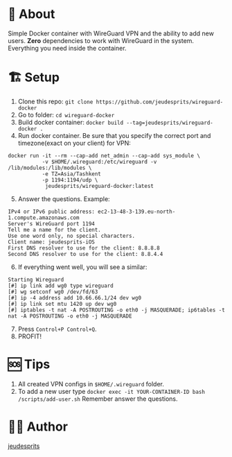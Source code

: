 # 📜 About
Simple Docker container with WireGuard VPN and the ability to add new users. **Zero** dependencies to work with WireGuard in the system. Everything you need inside the container.

# 🏗 Setup
1. Clone this repo: `git clone https://github.com/jeudesprits/wireguard-docker`
2. Go to folder: `cd wireguard-docker`
3. Build docker container: `docker build --tag=jeudesprits/wireguard-docker .`
4. Run docker container. Be sure that you specify the correct port and timezone(exact on your client) for VPN: 
```
docker run -it --rm --cap-add net_admin --cap-add sys_module \
           -v $HOME/.wireguard:/etc/wireguard -v /lib/modules:/lib/modules \
           -e TZ=Asia/Tashkent
           -p 1194:1194/udp \
            jeudesprits/wireguard-docker:latest
```
5. Answer the questions. Example:
```
IPv4 or IPv6 public address: ec2-13-48-3-139.eu-north-1.compute.amazonaws.com
Server's WireGuard port 1194
Tell me a name for the client.
Use one word only, no special characters.
Client name: jeudesprits-iOS
First DNS resolver to use for the client: 8.8.8.8
Second DNS resolver to use for the client: 8.8.4.4
```
6. If everything went well, you will see a similar:
```
Starting Wireguard
[#] ip link add wg0 type wireguard
[#] wg setconf wg0 /dev/fd/63
[#] ip -4 address add 10.66.66.1/24 dev wg0
[#] ip link set mtu 1420 up dev wg0
[#] iptables -t nat -A POSTROUTING -o eth0 -j MASQUERADE; ip6tables -t nat -A POSTROUTING -o eth0 -j MASQUERADE
```
7. Press `Control+P Control+Q`.
8. PROFIT!

# 🆘 Tips
1. All created VPN configs in `$HOME/.wireguard` folder.
2. To add a new user type `docker exec -it YOUR-CONTAINER-ID bash /scripts/add-user.sh` Remember answer the questions. 

# 👨‍💻 Author 
[jeudesprits](https://t.me/jeudesprits)
